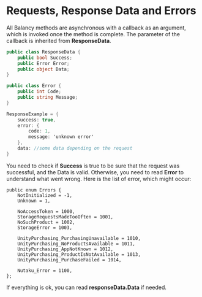 # Requests, Response Data and Errors

All Balancy methods are asynchronous with a callback as an argument, which is invoked once the method is complete. The parameter of the callback is inherited from **ResponseData**.    

 
```csharp fct_label="Unity"
public class ResponseData {
    public bool Success;
    public Error Error;
    public object Data;
}

public class Error {
    public int Code;
    public string Message;
}
```

```csharp fct_label="JavaScript"
ResponseExample = {
    success: true,
    error: {
        code: 1,
        message: 'unknown error'
    },
    data: //some data depending on the request
}
```

You need to check if **Success** is true to be sure that the request was successful, and the Data is valid. Otherwise, you need to read **Error** to understand what went wrong. Here is the list of error, which might occur:

```
public enum Errors {
    NotInitialized = -1,
    Unknown = 1,
    
    NoAccessToken = 1000,
    StorageRequestsMadeTooOften = 1001,
    NoSuchProduct = 1002,
    StorageError = 1003,
    
    UnityPurchasing_PurchasingUnavailable = 1010,
    UnityPurchasing_NoProductsAvailable = 1011,
    UnityPurchasing_AppNotKnown = 1012,
    UnityPurchasing_ProductIsNotAvailable = 1013,
    UnityPurchasing_PurchaseFailed = 1014,
    
    Nutaku_Error = 1100,
};
```

If everything is ok, you can read **responseData.Data** if needed.
